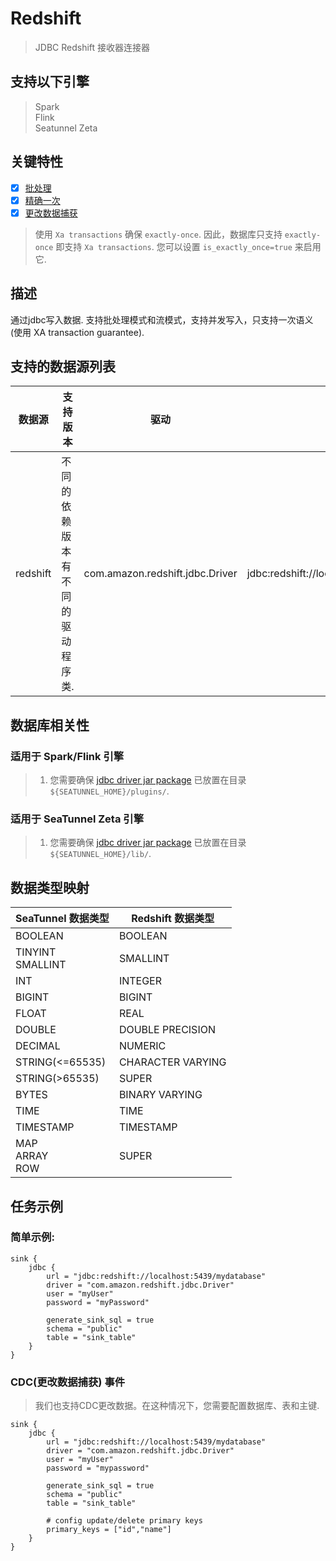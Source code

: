 # Redshift

> JDBC Redshift 接收器连接器

## 支持以下引擎

> Spark<br/>
> Flink<br/>
> Seatunnel Zeta<br/>

## 关键特性

- [x] [批处理](../../concept/connector-v2-features.md)
- [x] [精确一次](../../concept/connector-v2-features.md)
- [x] [更改数据捕获](../../concept/connector-v2-features.md)

> 使用 `Xa transactions` 确保 `exactly-once`. 因此，数据库只支持 `exactly-once` 
> 即支持 `Xa transactions`. 您可以设置 `is_exactly_once=true` 来启用它.

## 描述

通过jdbc写入数据. 支持批处理模式和流模式，支持并发写入，只支持一次语义 (使用 XA transaction guarantee).

## 支持的数据源列表

| 数据源 |                    支持版本                    | 驱动                              |                   url                   | maven                                                                        |
|------------|----------------------------------------------------------|---------------------------------|-----------------------------------------|------------------------------------------------------------------------------|
| redshift   | 不同的依赖版本有不同的驱动程序类. | com.amazon.redshift.jdbc.Driver | jdbc:redshift://localhost:5439/database | [下载](https://mvnrepository.com/artifact/com.amazon.redshift/redshift-jdbc42) |

## 数据库相关性

### 适用于 Spark/Flink 引擎

> 1. 您需要确保 [jdbc driver jar package](https://mvnrepository.com/artifact/com.amazon.redshift/redshift-jdbc42) 已放置在目录 `${SEATUNNEL_HOME}/plugins/`.

### 适用于 SeaTunnel Zeta 引擎

> 1. 您需要确保 [jdbc driver jar package](https://mvnrepository.com/artifact/com.amazon.redshift/redshift-jdbc42) 已放置在目录 `${SEATUNNEL_HOME}/lib/`.

## 数据类型映射

| SeaTunnel 数据类型          | Redshift 数据类型 |
|-------------------------|--------------------|
| BOOLEAN                 | BOOLEAN            |
| TINYINT<br/> SMALLINT   | SMALLINT           |
| INT                     | INTEGER            |
| BIGINT                  | BIGINT             |
| FLOAT                   | REAL               |
| DOUBLE                  | DOUBLE PRECISION   |
| DECIMAL                 | NUMERIC            |
| STRING(<=65535)         | CHARACTER VARYING  |
| STRING(>65535)          | SUPER              |
| BYTES                   | BINARY VARYING     |
| TIME                    | TIME               |
| TIMESTAMP               | TIMESTAMP          |
| MAP<br/> ARRAY<br/> ROW | SUPER              |

## 任务示例

### 简单示例:

```
sink {
    jdbc {
        url = "jdbc:redshift://localhost:5439/mydatabase"
        driver = "com.amazon.redshift.jdbc.Driver"
        user = "myUser"
        password = "myPassword"
        
        generate_sink_sql = true
        schema = "public"
        table = "sink_table"
    }
}
```

### CDC(更改数据捕获) 事件

> 我们也支持CDC更改数据。在这种情况下，您需要配置数据库、表和主键.

```
sink {
    jdbc {
        url = "jdbc:redshift://localhost:5439/mydatabase"
        driver = "com.amazon.redshift.jdbc.Driver"
        user = "myUser"
        password = "mypassword"
        
        generate_sink_sql = true
        schema = "public"
        table = "sink_table"
        
        # config update/delete primary keys
        primary_keys = ["id","name"]
    }
}
```

